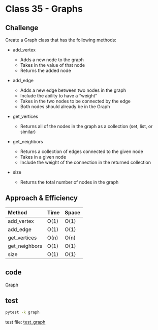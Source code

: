 # Class 35 - Graphs

## Challenge

Create a Graph class that has the following methods:

- add_vertex
  - Adds a new node to the graph
  - Takes in the value of that node
  - Returns the added node

- add_edge
  - Adds a new edge between two nodes in the graph
  - Include the ability to have a “weight”
  - Takes in the two nodes to be connected by the edge
  - Both nodes should already be in the Graph

- get_vertices
  - Returns all of the nodes in the graph as a collection (set, list, or similar)

- get_neighbors
  - Returns a collection of edges connected to the given node
  - Takes in a given node
  - Include the weight of the connection in the returned collection

- size
  - Returns the total number of nodes in the graph

## Approach & Efficiency

| Method | Time | Space |
| :----------- | :----------- | :----------- |
| add_vertex | O(1) | O(1) |
| add_edge | O(1) | O(1) |
| get_vertices | O(n) | O(n) |
| get_neighbors | O(1) | O(1) |
| size | O(1) | O(1) |

## code

[Graph](./graph.py)

## test

```bash
pytest -k graph
```

test file: [test_graph](./tests/test_graph.py)
